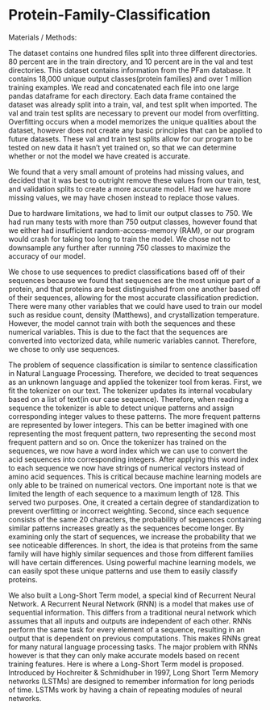 # Protein-Family-Classification
Materials / Methods:

The dataset contains one hundred files split into three different directories. 80 percent are in the train directory, and 10 percent are in the val and test directories. This dataset contains information from the PFam database. It contains 18,000 unique output classes(protein families) and over 1 million training examples. We read and concatenated each file into one large pandas dataframe for each directory. Each data frame contained the dataset was already split into a train, val, and test split when imported. The val and train test splits are necessary to prevent our model from overfitting. Overfitting occurs when a model memorizes the unique qualities about the dataset, however does not create any basic principles that can be applied to future datasets. These val and train test splits allow for our program to be tested on new data it hasn’t yet trained on, so that we can determine whether or not the model we have created is accurate. 

We found that a very small amount of proteins had missing values, and decided that it was best to outright remove these values from our train, test, and validation splits to create a more accurate model. Had we have more missing values, we may have chosen instead to replace those values. 

Due to hardware limitations, we had to limit our output classes to 750. We had run many tests with more than 750 output classes, however found that we either had insufficient random-access-memory (RAM), or our program would crash for taking too long to train the model. We chose not to downsample any further after running 750 classes to maximize the accuracy of our model. 

We chose to use sequences to predict classifications based off of their sequences because we found that sequences are the most unique part of a protein, and that proteins are best distinguished from one another based off of their sequences, allowing for the most accurate classification prediction. There were many other variables that we could have used to train our model such as residue count, density (Matthews), and crystallization temperature. However, the model cannot train with both the sequences and these numerical variables. This is due to the fact that the sequences are converted into vectorized data, while numeric variables cannot. Therefore, we chose to only use sequences. 

The problem of sequence classification is similar to sentence classification in Natural Language Processing. Therefore, we decided to treat sequences as an unknown language and applied the tokenizer tool from keras. First, we fit the tokenizer on our text. The tokenizer updates its internal vocabulary based on a list of text(in our case sequence). Therefore, when reading a sequence the tokenizer is able to detect unique patterns and assign corresponding integer values to these patterns. The more frequent patterns are represented by lower integers. This can be better imagined with one representing the most frequent pattern, two representing the second most frequent pattern and so on. Once the tokenizer has trained on the sequences, we now have a word index which we can use to convert the acid sequences into corresponding integers. After applying this word index to each sequence we now have strings of numerical vectors instead of amino acid sequences. This is critical because machine learning models are only able to be trained on numerical vectors. One important note is that we limited the length of each sequence to a maximum length of 128. This served two purposes. One, it created a certain degree of standardization to prevent overfitting or incorrect weighting. Second, since each sequence consists of the same 20 characters, the probability of sequences containing similar patterns increases greatly as the sequences become longer. By examining only the start of sequences, we increase the probability that we see noticeable differences. In short, the idea is that proteins from the same family will have highly similar sequences and those from different families will have certain differences. Using powerful machine learning models, we can easily spot these unique patterns and use them to easily classify proteins.  

We also built a Long-Short Term model, a special kind of Recurrent Neural Network. A Recurrent Neural Network (RNN) is a model that makes use of sequential information. This differs from a traditional neural network which assumes that all inputs and outputs are independent of each other. RNNs perform the same task for every element of a sequence, resulting in an output that is dependent on previous computations. This makes RNNs great for many natural language processing tasks. The major problem with RNNs however is that they can only make accurate models based on recent training features. Here is where a Long-Short Term model is proposed. Introduced by Hochreiter & Schmidhuber in 1997, Long Short Term Memory networks (LSTMs) are designed to remember information for long periods of time. LSTMs work by having a chain of repeating modules of neural networks.
